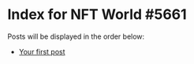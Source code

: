 # Index for NFT World #5661
Posts will be displayed in the order below:

- [Your first post](./001-first.md)

